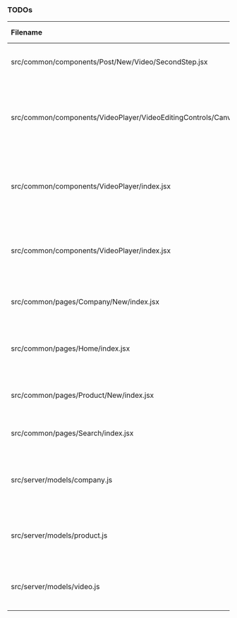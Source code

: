 ### TODOs
| Filename | line # | TODO
|:------|:------:|:------
| src/common/components/Post/New/Video/SecondStep.jsx | 11 | get the second step finished
| src/common/components/VideoPlayer/VideoEditingControls/Canvas/index.jsx | 11 | Make sure that when sending down props they are merged into state
| src/common/components/VideoPlayer/index.jsx | 6 | Add a Broken Video Image when a video does not load
| src/common/components/VideoPlayer/index.jsx | 7 | Make it so editing is a different bundle using React-Loadable
| src/common/pages/Company/New/index.jsx | 9 | Make it so that users can create Companies
| src/common/pages/Home/index.jsx | 10 | Make it so main pages gives a good overview
| src/common/pages/Product/New/index.jsx | 14 | Make it so that users can create Products
| src/common/pages/Search/index.jsx | 11 | Make it so this actually searches
| src/server/models/company.js | 35 | Create a way to add Objects to a Photo using a virtual
| src/server/models/product.js | 41 | Create a way to add Objects to a Photo using a virtual
| src/server/models/video.js | 56 | Make it so that all these jobs are queued